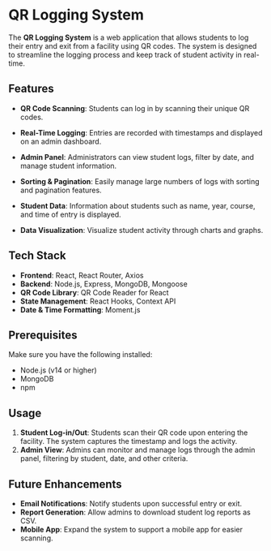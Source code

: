 # QR Logging System

The **QR Logging System** is a web application that allows students to log their entry and exit from a facility using QR codes. The system is designed to streamline the logging process and keep track of student activity in real-time.

## Features

- **QR Code Scanning**: Students can log in by scanning their unique QR codes.
- **Real-Time Logging**: Entries are recorded with timestamps and displayed on an admin dashboard.
- **Admin Panel**: Administrators can view student logs, filter by date, and manage student information.
- **Sorting & Pagination**: Easily manage large numbers of logs with sorting and pagination features.
- **Student Data**: Information about students such as name, year, course, and time of entry is displayed.

- **Data Visualization**: Visualize student activity through charts and graphs.

## Tech Stack

- **Frontend**: React, React Router, Axios
- **Backend**: Node.js, Express, MongoDB, Mongoose
- **QR Code Library**: QR Code Reader for React
- **State Management**: React Hooks, Context API
- **Date & Time Formatting**: Moment.js

## Prerequisites

Make sure you have the following installed:

- Node.js (v14 or higher)
- MongoDB
- npm

## Usage

1. **Student Log-in/Out**: Students scan their QR code upon entering the facility. The system captures the timestamp and logs the activity.
2. **Admin View**: Admins can monitor and manage logs through the admin panel, filtering by student, date, and other criteria.

## Future Enhancements

- **Email Notifications**: Notify students upon successful entry or exit.
- **Report Generation**: Allow admins to download student log reports as CSV.
- **Mobile App**: Expand the system to support a mobile app for easier scanning.

